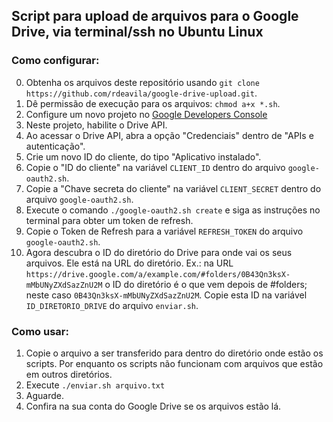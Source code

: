 ## Script para upload de arquivos para o Google Drive, via terminal/ssh no Ubuntu Linux


### Como configurar:

0. Obtenha os arquivos deste repositório usando `git clone https://github.com/rdeavila/google-drive-upload.git`.
0. Dê permissão de execução para os arquivos: `chmod a+x *.sh`.
1. Configure um novo projeto no [Google Developers Console]
2. Neste projeto, habilite o Drive API.
3. Ao acessar o Drive API, abra a opção "Credenciais" dentro de "APIs e autenticação".
4. Crie um novo ID do cliente, do tipo "Aplicativo instalado".
5. Copie o "ID do cliente" na variável `CLIENT_ID` dentro do arquivo `google-oauth2.sh`.
6. Copie a "Chave secreta do cliente" na variável `CLIENT_SECRET` dentro do arquivo `google-oauth2.sh`.
7. Execute o comando `./google-oauth2.sh create` e siga as instruções no terminal para obter um token de refresh.
8. Copie o Token de Refresh para a variável `REFRESH_TOKEN` do arquivo `google-oauth2.sh`.
9. Agora descubra o ID do diretório do Drive para onde vai os seus arquivos. Ele está na URL do diretório. Ex.: na URL `https://drive.google.com/a/example.com/#folders/0B43Qn3ksX-mMbUNyZXdSazZnU2M` o ID do diretório é o que vem depois de #folders; neste caso `0B43Qn3ksX-mMbUNyZXdSazZnU2M`. Copie esta ID na variável `ID_DIRETORIO_DRIVE` do arquivo `enviar.sh`.


### Como usar:

1. Copie o arquivo a ser transferido para dentro do diretório onde estão os scripts. Por enquanto os scripts não funcionam com arquivos que estão em outros diretórios.
2. Execute `./enviar.sh arquivo.txt`
3. Aguarde.
4. Confira na sua conta do Google Drive se os arquivos estão lá.

[Google Developers Console]: https://console.developers.google.com/project 
